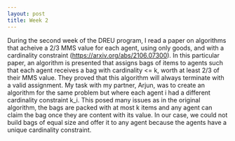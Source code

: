 ```yaml
---
layout: post
title: Week 2
---
```


During the second week of the DREU program, I read a paper on algorithms that acheive a 2/3 MMS value for each agent, using only goods, and with a cardinality constraint (https://arxiv.org/abs/2106.07300). In this particular paper, an algorithm is presented that assigns bags of items to agents such that each agent receives a bag with cardinality <= k, worth at least 2/3 of their MMS value. They proved that this algorithm will always terminate with a valid assignment. My task with my partner, Arjun, was to create an algorithm for the same problem but where each agent i had a different cardinality constraint k_i. This posed many issues as in the original algorithm, the bags are packed with at most k items and any agent can claim the bag once they are content with its value. In our case, we could not build bags of equal size and offer it to any agent because the agents have a unique cardinality constraint. 

